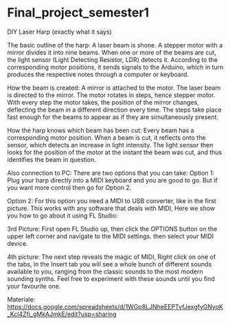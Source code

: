 # Final_project_semester1

DIY Laser Harp (exactly what it says)

The basic outline of the harp:
A laser beam is shone. A stepper motor with a mirror divides it into nine beams. When one or more of the beams are cut, the light sensor (Light Detecting Resistor, LDR) detects it. According to the corresponding motor positions, it sends signals to the Arduino, which in turn produces the respective notes through a computer or keyboard.

How the beam is created:
A mirror is attached to the motor. The laser beam is directed to the mirror. The motor rotates in steps, hence stepper motor. With every step the motor takes, the position of the mirror changes, deflecting the beam in a different direction every time. The steps take place fast enough for the beams to appear as if they are simultaneously present.

How the harp knows which beam has been cut:
Every beam has a corresponding motor position. When a beam is cut, it reflects onto the sensor, which detects an increase in light intensity. The light sensor then looks for the position of the motor at the instant the beam was cut, and thus identifies the beam in question.

Also connection to PC:
There are two options that you can take:
Option 1:
  Plug your harp directly into a MIDI keyboard and you are good to go.
  But if you want more control then go for Option 2.

Option 2: 
For this option you need a MIDI to USB converter, like in the first picture.
This works with any software that deals with MIDI, Here we show you how to go about it using FL Studio:

3rd Picture: First open FL Studio up, then click the OPTIONS button on the upper left corner and navigate to the MIDI settings. then select your MIDI device.

4th picture: The next step reveals the magic of MIDI, Right click on one of the tabs, in the Insert tab you will see a whole bunch of different sounds available to you, ranging from the classic sounds to the most modern sounding synths. Feel free to experiment with these sounds until you find your favourite one.  

Materiale: https://docs.google.com/spreadsheets/d/1WGp8LJNheEEPTvfJexgfyGNyoK_Kcl4Zfi_gMkAJmkE/edit?usp=sharing
